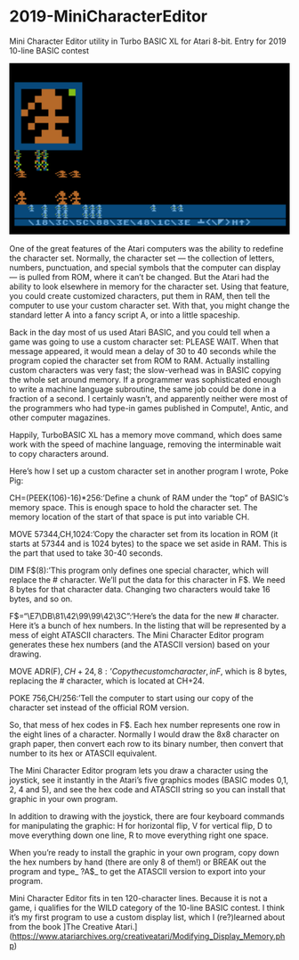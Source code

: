 # 2019-MiniCharacterEditor
Mini Character Editor utility in Turbo BASIC XL for Atari 8-bit. Entry for 2019 10-line BASIC contest

![screenshot](chared.png)

One of the great features of the Atari computers was the ability to redefine the character set. Normally, the character set — the collection of letters, numbers, punctuation, and special symbols that the computer can display — is pulled from ROM, where it can’t be changed. But the Atari had the ability to look elsewhere in memory for the character set. Using that feature, you could create customized characters, put them in RAM, then tell the computer to use your custom character set. With that, you might change the standard letter A into a fancy script A, or into a little spaceship.

Back in the day most of us used Atari BASIC, and you could tell when a game was going to use a custom character set: PLEASE WAIT. When that message appeared, it would mean a delay of 30 to 40 seconds while the program copied the character set from ROM to RAM. Actually installing custom characters was very fast; the slow-verhead was in BASIC copying the whole set around memory. If a programmer was sophisticated enough to write a machine language subroutine, the same job could be done in a fraction of a second. I certainly wasn’t, and apparently neither were most of the programmers who had type-in games published in Compute!, Antic, and other computer magazines.

Happily, TurboBASIC XL has a memory move command, which does same work with the speed of machine language, removing the interminable wait to copy characters around.

Here’s how I set up a custom character set in another program I wrote, Poke Pig:

CH=(PEEK(106)-16)*256:’Define a chunk of RAM under the “top” of BASIC’s memory space. This is enough space to hold the character set. The memory location of the start of that space is put into variable CH.

MOVE 57344,CH,1024:’Copy the character set from its location in ROM (it starts at 57344 and is 1024 bytes) to the space we set aside in RAM. This is the part that used to take 30-40 seconds.

DIM F$(8):’This program only defines one special character, which will replace the # character. We’ll put the data for this character in F$. We need 8 bytes for that character data. Changing two characters would take 16 bytes, and so on.

F$=“\E7\DB\81\42\99\99\42\3C”:‘Here’s the data for the new # character. Here it’s a bunch of hex numbers. In the listing that will be represented by a mess of eight ATASCII characters. The Mini Character Editor program generates these hex numbers (and the ATASCII version) based on your drawing.

MOVE ADR(F$),CH+24,8:’Copy the custom character, in F$, which is 8 bytes, replacing the # character, which is located at CH+24.

POKE 756,CH/256:’Tell the computer to start using our copy of the character set instead of the official ROM version.

So, that mess of hex codes in F$. Each hex number represents one row in the eight lines of a character. Normally I would draw the 8x8 character on graph paper, then convert each row to its binary number, then convert that number to its hex or ATASCII equivalent.

The Mini Character Editor program lets you draw a character using the joystick, see it instantly in the Atari’s five graphics modes (BASIC modes 0,1, 2, 4 and 5), and see the hex code and ATASCII string so you can install that graphic in your own program.

In addition to drawing with the joystick, there are four keyboard commands for manipulating the graphic: H for horizontal flip, V for vertical flip, D to move everything down one line, R to move everything right one space.

When you’re ready to install the graphic in your own program, copy down the hex numbers by hand (there are only 8 of them!) or BREAK out the program and type_ ?A$_ to get the ATASCII version to export into your program. 

Mini Character Editor fits in ten 120-character lines. Because it is not a game, i qualifies for the WILD category of the 10-line BASIC contest. I think it’s my first program to use a custom display list, which I (re?)learned about from the book ]The Creative Atari.](https://www.atariarchives.org/creativeatari/Modifying_Display_Memory.php)
